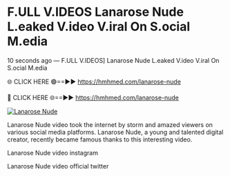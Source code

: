 # F.ULL V.IDEOS Lanarose Nude L.eaked V.ideo V.iral On S.ocial M.edia

10 seconds ago — F.ULL V.IDEOS] Lanarose Nude L.eaked V.ideo V.iral On S.ocial M.edia

🌐 CLICK HERE 🟢==►► https://hmhmed.com/lanarose-nude

🔴 CLICK HERE 🌐==►► https://hmhmed.com/lanarose-nude

[![Lanarose Nude](https://i.imgur.com/dJHk4Zq.gif)](https://hmhmed.com/lanarose-nude)

Lanarose Nude video took the internet by storm and amazed viewers on various social media platforms. Lanarose Nude, a young and talented digital creator, recently became famous thanks to this interesting video.

Lanarose Nude video instagram

Lanarose Nude video official twitter